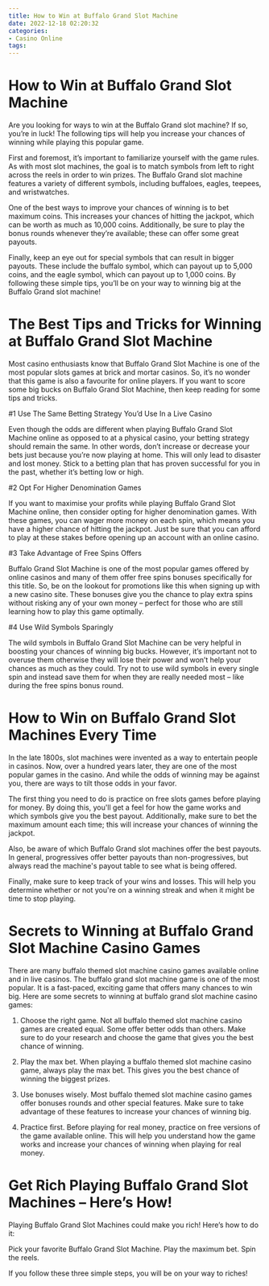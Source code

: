 ```yaml
---
title: How to Win at Buffalo Grand Slot Machine 
date: 2022-12-18 02:20:32
categories:
- Casino Online
tags:
---
```



#  How to Win at Buffalo Grand Slot Machine 

Are you looking for ways to win at the Buffalo Grand slot machine? If so, you’re in luck! The following tips will help you increase your chances of winning while playing this popular game.

First and foremost, it’s important to familiarize yourself with the game rules. As with most slot machines, the goal is to match symbols from left to right across the reels in order to win prizes. The Buffalo Grand slot machine features a variety of different symbols, including buffaloes, eagles, teepees, and wristwatches.

One of the best ways to improve your chances of winning is to bet maximum coins. This increases your chances of hitting the jackpot, which can be worth as much as 10,000 coins. Additionally, be sure to play the bonus rounds whenever they’re available; these can offer some great payouts.

Finally, keep an eye out for special symbols that can result in bigger payouts. These include the buffalo symbol, which can payout up to 5,000 coins, and the eagle symbol, which can payout up to 1,000 coins. By following these simple tips, you’ll be on your way to winning big at the Buffalo Grand slot machine!

#  The Best Tips and Tricks for Winning at Buffalo Grand Slot Machine 

Most casino enthusiasts know that Buffalo Grand Slot Machine is one of the most popular slots games at brick and mortar casinos. So, it’s no wonder that this game is also a favourite for online players. If you want to score some big bucks on Buffalo Grand Slot Machine, then keep reading for some tips and tricks.

#1 Use The Same Betting Strategy You’d Use In a Live Casino 

Even though the odds are different when playing Buffalo Grand Slot Machine online as opposed to at a physical casino, your betting strategy should remain the same. In other words, don’t increase or decrease your bets just because you’re now playing at home. This will only lead to disaster and lost money. Stick to a betting plan that has proven successful for you in the past, whether it’s betting low or high. 

#2 Opt For Higher Denomination Games 

If you want to maximise your profits while playing Buffalo Grand Slot Machine online, then consider opting for higher denomination games. With these games, you can wager more money on each spin, which means you have a higher chance of hitting the jackpot. Just be sure that you can afford to play at these stakes before opening up an account with an online casino. 

#3 Take Advantage of Free Spins Offers 

Buffalo Grand Slot Machine is one of the most popular games offered by online casinos and many of them offer free spins bonuses specifically for this title. So, be on the lookout for promotions like this when signing up with a new casino site. These bonuses give you the chance to play extra spins without risking any of your own money – perfect for those who are still learning how to play this game optimally. 

#4 Use Wild Symbols Sparingly 

The wild symbols in Buffalo Grand Slot Machine can be very helpful in boosting your chances of winning big bucks. However, it’s important not to overuse them otherwise they will lose their power and won’t help your chances as much as they could. Try not to use wild symbols in every single spin and instead save them for when they are really needed most – like during the free spins bonus round.

#  How to Win on Buffalo Grand Slot Machines Every Time 

In the late 1800s, slot machines were invented as a way to entertain people in casinos. Now, over a hundred years later, they are one of the most popular games in the casino. And while the odds of winning may be against you, there are ways to tilt those odds in your favor.

The first thing you need to do is practice on free slots games before playing for money. By doing this, you'll get a feel for how the game works and which symbols give you the best payout. Additionally, make sure to bet the maximum amount each time; this will increase your chances of winning the jackpot.

Also, be aware of which Buffalo Grand slot machines offer the best payouts. In general, progressives offer better payouts than non-progressives, but always read the machine's payout table to see what is being offered.

Finally, make sure to keep track of your wins and losses. This will help you determine whether or not you're on a winning streak and when it might be time to stop playing.

#  Secrets to Winning at Buffalo Grand Slot Machine Casino Games 

There are many buffalo themed slot machine casino games available online and in live casinos. The buffalo grand slot machine game is one of the most popular. It is a fast-paced, exciting game that offers many chances to win big. Here are some secrets to winning at buffalo grand slot machine casino games:

1) Choose the right game. Not all buffalo themed slot machine casino games are created equal. Some offer better odds than others. Make sure to do your research and choose the game that gives you the best chance of winning.

2) Play the max bet. When playing a buffalo themed slot machine casino game, always play the max bet. This gives you the best chance of winning the biggest prizes.

3) Use bonuses wisely. Most buffalo themed slot machine casino games offer bonuses rounds and other special features. Make sure to take advantage of these features to increase your chances of winning big.

4) Practice first. Before playing for real money, practice on free versions of the game available online. This will help you understand how the game works and increase your chances of winning when playing for real money.

#  Get Rich Playing Buffalo Grand Slot Machines – Here’s How!

Playing Buffalo Grand Slot Machines could make you rich! Here’s how to do it:

Pick your favorite Buffalo Grand Slot Machine. Play the maximum bet. Spin the reels.

If you follow these three simple steps, you will be on your way to riches!